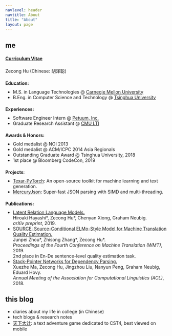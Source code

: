 ```yaml
---
navlevel: header
navtitle: About
title: "About"
layout: page
---
```


<style>
  p, ul { margin: 10px auto !important; }
  p { margin-top: 20px !important; }
</style>

## me

**<a href="/CV_Zecong-HU.pdf" target="_blank">Curriculum Vitae</a>**

Zecong Hu (Chinese: 胡泽聪)

**Education:**

- M.S. in Language Technologies @ [Carnegie Mellon University](https://www.cmu.edu/)
- B.Eng. in Computer Science and Technology @ [Tsinghua University](https://www.tsinghua.edu.cn/)

**Experiences:**

- Software Engineer Intern @ [Petuum, Inc.](https://petuum.com/)
- Graduate Research Assistant @ [CMU LTI](https://www.lti.cs.cmu.edu/)

**Awards & Honors:**

- Gold medalist @ NOI 2013
- Gold medalist @ ACM/ICPC 2014 Asia Regionals
- Outstanding Graduate Award @ Tsinghua University, 2018
- 1st place @ Bloomberg CodeCon, 2019

**Projects**:

- [Texar-PyTorch](https://github.com/asyml/texar-pytorch): An open-source toolkit for machine learning and text generation.
- [MercuryJson](https://github.com/Somefive/MercuryJson): Super-fast JSON parsing with SIMD and multi-threading.

**Publications:**

- [Latent Relation Language Models.](https://arxiv.org/abs/1908.07690)<br/>
  Hiroaki Hayashi\*, Zecong Hu\*, Chenyan Xiong, Graham Neubig.<br/>
  *arXiv preprint*, 2019.
- [SOURCE: Source-Conditional ELMo-Style Model for Machine Translation Quality Estimation.](https://www.aclweb.org/anthology/W19-5411/)<br/>
  Junpei Zhou\*, Zhisong Zhang\*, Zecong Hu\*.<br/>
  *Proceedings of the Fourth Conference on Machine Translation (WMT)*, 2019.<br/>
  2nd place in En-De sentence-level quality estimation task.
- [Stack-Pointer Networks for Dependency Parsing.](https://aclweb.org/anthology/papers/P/P18/P18-1130/)<br/>
  Xuezhe Ma, Zecong Hu, Jingzhou Liu, Nanyun Peng, Graham Neubig, Eduard Hovy.<br/>
  *Annual Meeting of the Association for Computational Linguistics (ACL)*, 2018.

## this blog

- diaries about my life in college (in Chinese)
- tech blogs & research notes
- [天下大计](http://cst4.zecong.hu/): a text adventure game dedicated to CST4, best viewed on mobile
